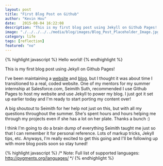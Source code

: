 ```yaml
---
layout: post
title: "First Blog Post on Github"
author: "Kevin Hou"
date:   2015-08-04 16:22:08
description: "This is my first blog post using Jekyll on Github Pages! I'm really excited to start updating this site so stay tuned!"
image: "./../../../../media/blog/images/Blog_Post_Placeholder_Image.jpg"
category: life
tags: [reflection]
featured: "no"
---
```


{% highlight javascript %}
Hello world!
{% endhighlight %}

This is my first blog post using Jekyll on Github Pages!

I've been maintaining a <a href="kevinhou.wix.com/projects">website</a> and <a href="kevinhou.wix.com/projects/blog">blog</a>, but I thought it was about time I transitioned to a real, coded website. One of my mentors for my summer internship at Salesforce.com, Seimith Suth, recommended I use Github Pages to host my website and use Jekyll to power my blog. I just got it set up earlier today and I'm ready to start porting my content over!

A big shoutout to Seimith for her help not just on this, but with all my questions throughout the summer. She's spent hours and hours helping me through my projects even if she has a lot on her plate. Thanks a bunch :)

I think I'm going to do a brain dump of everything Seimith taught me just so that I can remember it for personal reference. Lots of markup tricks, Jekyll tips, etc. Anyways, I'm really excited to get this going and I'll be following up with more blog posts soon so stay tuned!

{% highlight javascript %}
/*
Note:
Full list of supported languages: http://pygments.org/languages/
*/
{% endhighlight %}
